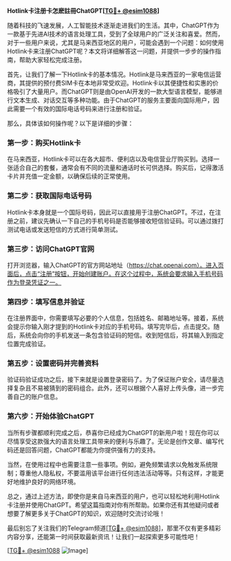 **Hotlink卡注册卡怎麽註冊ChatGPT[[TG💪+ @esim1088](https://t.me/s/esim1088)]**

随着科技的飞速发展，人工智能技术逐渐走进我们的生活。其中，ChatGPT作为一款基于先进AI技术的语言处理工具，受到了全球用户的广泛关注和喜爱。然而，对于一些用户来说，尤其是马来西亚地区的用户，可能会遇到一个问题：如何使用Hotlink卡来注册ChatGPT呢？本文将详细解答这一问题，并提供一步步的操作指南，帮助大家轻松完成注册。

首先，让我们了解一下Hotlink卡的基本情况。Hotlink是马来西亚的一家电信运营商，其提供的预付费SIM卡在本地非常受欢迎。Hotlink卡以其便捷性和实惠的价格吸引了大量用户。而ChatGPT则是由OpenAI开发的一款大型语言模型，能够进行文本生成、对话交互等多种功能。由于ChatGPT的服务主要面向国际用户，因此需要一个有效的国际电话号码来进行注册和验证。

那么，具体该如何操作呢？以下是详细的步骤：

### 第一步：购买Hotlink卡

在马来西亚，Hotlink卡可以在各大超市、便利店以及电信营业厅购买到。选择一张适合自己的套餐，通常会有不同的流量和通话时长可供选择。购买后，记得激活卡片并充值一定金额，以确保后续的正常使用。

### 第二步：获取国际电话号码

Hotlink卡本身就是一个国际号码，因此可以直接用于注册ChatGPT。不过，在注册之前，建议先确认一下自己的手机号码是否能够接收短信验证码。可以通过拨打测试电话或发送短信的方式进行简单测试。

### 第三步：访问ChatGPT官网

打开浏览器，输入ChatGPT的官方网站地址（https://chat.openai.com）。进入页面后，点击“注册”按钮，开始创建账户。在这个过程中，系统会要求输入手机号码作为登录凭证之一。

### 第四步：填写信息并验证

在注册界面中，你需要填写必要的个人信息，包括姓名、邮箱地址等。接着，系统会提示你输入刚才提到的Hotlink卡对应的手机号码。填写完毕后，点击提交。随后，系统会向你的手机发送一条包含验证码的短信。收到短信后，将其输入到指定位置完成验证。

### 第五步：设置密码并完善资料

验证码验证成功之后，接下来就是设置登录密码了。为了保证账户安全，请尽量选择复杂且不易被猜到的密码组合。此外，还可以根据个人喜好上传头像，进一步完善自己的账户信息。

### 第六步：开始体验ChatGPT

当所有步骤都顺利完成之后，恭喜你已经成为ChatGPT的新用户啦！现在你可以尽情享受这款强大的语言处理工具带来的便利与乐趣了。无论是创作文章、编写代码还是回答问题，ChatGPT都能为你提供强有力的支持。

当然，在使用过程中也需要注意一些事项。例如，避免频繁请求以免触发系统限制；尊重他人隐私权，不要滥用该平台进行任何违法活动等等。只有这样，才能更好地维护良好的网络环境。

总之，通过上述方法，即使你是来自马来西亚的用户，也可以轻松地利用Hotlink卡注册并使用ChatGPT。希望这篇指南对你有所帮助。如果你还有其他疑问或者想要了解更多关于ChatGPT的知识，欢迎随时交流讨论哦！

最后别忘了关注我们的Telegram频道[[TG💪+ @esim1088](https://t.me/s/esim1088)]，那里不仅有更多精彩内容分享，还能第一时间获取最新资讯！让我们一起探索更多可能性吧！

[[TG💪+ @esim1088](https://t.me/s/esim1088) ![Image](https://i.postimg.cc/4NQfJmqS/Snipaste-2025-05-13-00-14-12.png)]